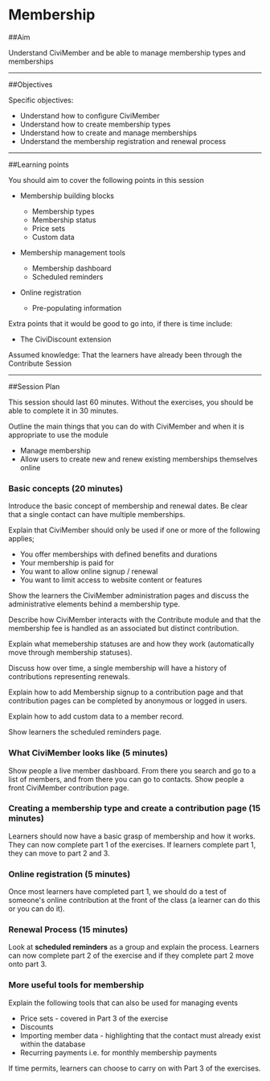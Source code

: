 # Membership

##Aim

Understand CiviMember and be able to manage membership types and memberships

---
##Objectives

Specific objectives:

- Understand how to configure CiviMember
- Understand how to create membership types
- Understand how to create and manage memberships
- Understand the membership registration and renewal process

---
##Learning points

You should aim to cover the following points in this session

- Membership building blocks

    - Membership types
    - Membership status
    - Price sets
    - Custom data
- Membership management tools

    - Membership dashboard
    - Scheduled reminders
- Online registration

    - Pre-populating information

Extra points that it would be good to go into, if there is time include:

- The CiviDiscount extension

Assumed knowledge:
That the learners have already been through the Contribute Session

---
##Session Plan

This session should last 60 minutes. Without the exercises, you should be able to complete it in 30 minutes.

Outline the main things that you can do with CiviMember and when it is appropriate to use the module

- Manage membership
- Allow users to create new and renew existing memberships themselves online

### Basic concepts (20 minutes)

Introduce the basic concept of membership and renewal dates. Be clear that a single contact can have multiple memberships.

Explain that CiviMember should only be used if one or more of the following applies;

- You offer memberships with defined benefits and durations
- Your membership is paid for
- You want to allow online signup / renewal
- You want to limit access to website content or features

Show the learners the CiviMember administration pages and discuss the administrative elements behind a membership type.

Describe how CiviMember interacts with the Contribute module and that the membership fee is handled as an associated but distinct contribution.

Explain what memebership statuses are and how they work (automatically move through membership statuses).

Discuss how over time, a single membership will have a history of contributions representing renewals.

Explain how to add Membership signup to a contribution page and that contribution pages can be completed by anonymous or logged in users.

Explain how to add custom data to a member record.

Show learners the scheduled reminders page.

### What CiviMember looks like (5 minutes)

Show people a live member dashboard. From there you search and go to a list of members, and from there you can go to contacts.
Show people a front CiviMember contribution page.

### Creating a membership type and create a contribution page (15 minutes)

Learners should now have a basic grasp of membership and how it works. They can now complete part 1 of the exercises. If learners complete part 1, they can move to part 2 and 3.

### Online registration (5 minutes)

Once most learners have completed part 1, we should do a test of someone's online contribution at the front of the class (a learner can do this or you can do it).

### Renewal Process (15 minutes)

Look at **scheduled reminders** as a group and explain the process.
Learners can now complete part 2 of the exercise and if they complete part 2 move onto part 3.

### More useful tools for membership

Explain the following tools that can also be used for managing events

- Price sets - covered in Part 3 of the exercise
- Discounts
- Importing member data - highlighting that the contact must already exist within the database
- Recurring payments i.e. for monthly membership payments

 If time permits, learners can choose to carry on with Part 3 of the exercises.
